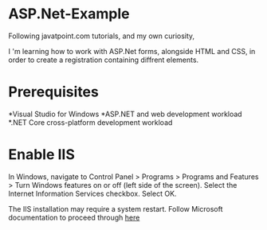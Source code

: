 # ASP.Net-Example
Following javatpoint.com tutorials, and my own curiosity,

I 'm learning how to work with ASP.Net forms, alongside HTML and CSS, in order to create a registration containing diffrent elements.


# **Prerequisites**
  *Visual Studio for Windows
  *ASP.NET and web development workload
  *.NET Core cross-platform development workload


# **Enable IIS**

In Windows, navigate to Control Panel > Programs > Programs and Features > Turn Windows features on or off (left side of the screen).
Select the Internet Information Services checkbox. Select OK.

The IIS installation may require a system restart.
Follow Microsoft documentation to proceed through <a href="https://docs.microsoft.com/en-us/aspnet/core/host-and-deploy/iis/development-time-iis-support?view=aspnetcore-6.0">here</a>
